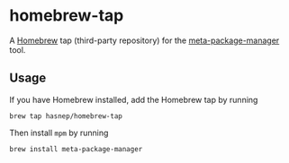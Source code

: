 # homebrew-tap

A [Homebrew](https://brew.sh/) tap (third-party repository) for the [meta-package-manager](https://kdeldycke.github.io/meta-package-manager/) tool.

## Usage

If you have Homebrew installed, add the Homebrew tap by running

```shell
brew tap hasnep/homebrew-tap
```

Then install `mpm` by running

```shell
brew install meta-package-manager
```

